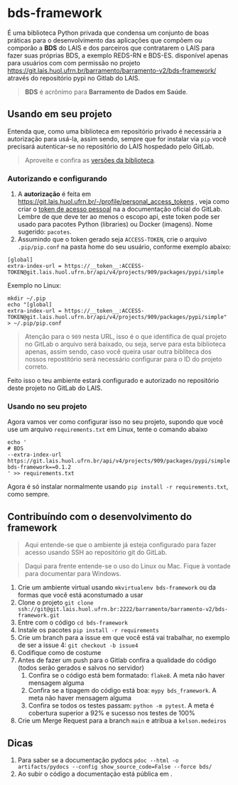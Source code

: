 # bds-framework

É uma biblioteca Python privada que condensa um conjunto de boas práticas para o desenvolvimento das aplicações que
compõem ou comporão a **BDS**  do LAIS e dos parceiros que contratarem o LAIS para fazer suas próprias BDS, a exemplo 
REDS-RN e BDS-ES. disponível apenas para usuários com com permissão no projeto 
https://git.lais.huol.ufrn.br/barramento/barramento-v2/bds-framework/ através do repositório pypi no Gitlab do LAIS. 

> **BDS** é acrônimo para **Barramento de Dados em Saúde**. 


## Usando em seu projeto

Entenda que, como uma biblioteca em repositório privado é necessária a autorização para usá-la, assim sendo, sempre 
que for instalar via `pip` você precisará autenticar-se no repositório do LAIS hospedado pelo GitLab. 

> Aproveite e confira as 
> [versões da biblioteca](https://git.lais.huol.ufrn.br/barramento/barramento-v2/bds-framework/-/packages).

### Autorizando e configurando
1. A **autorização** é feita em https://git.lais.huol.ufrn.br/-/profile/personal_access_tokens , veja como criar o 
[token de acesso pessoal](https://git.lais.huol.ufrn.br/help/user/profile/personal_access_tokens) na a documentação 
oficial do GitLab. Lembre de que deve ter ao menos o escopo api, este token pode ser usado para pacotes Python 
(libraries) ou Docker (imagens). Nome sugerido: `pacotes`.
2. Assumindo que o token gerado seja `ACCESS-TOKEN`, crie o arquivo `.pip/pip.conf` na pasta home do seu usuário, 
conforme exemplo abaixo:

```
[global]      
extra-index-url = https://__token__:ACCESS-TOKEN@git.lais.huol.ufrn.br/api/v4/projects/909/packages/pypi/simple
```

Exemplo no Linux:

```
mkdir ~/.pip
echo "[global]      
extra-index-url = https://__token__:ACCESS-TOKEN@git.lais.huol.ufrn.br/api/v4/projects/909/packages/pypi/simple" > ~/.pip/pip.conf
```

> Atenção para o `909` nesta URL, isso é o que identifica de qual projeto no GitLab o arquivo será baixado, ou seja, 
> serve para esta biblioteca apenas, assim sendo, caso você queira usar outra bibliteca dos nossos repostitório será 
> necessário configurar para o ID do projeto correto.

Feito isso o teu ambiente estará configurado e autorizado no repositório deste projeto no GitLab do LAIS.

### Usando no seu projeto 

Agora vamos ver como configurar isso no seu projeto, supondo que você use um arquivo `requirements.txt` em Linux, tente
o comando abaixo

```
echo '
# BDS
--extra-index-url https://git.lais.huol.ufrn.br/api/v4/projects/909/packages/pypi/simple
bds-framework==0.1.2
' >> requirements.txt
```

Agora é só instalar normalmente usando `pip install -r requirements.txt`, como sempre.

## Contribuíndo com o desenvolvimento do framework

> Aqui entende-se que o ambiente já esteja configurado para fazer acesso usando SSH ao repositório git do GitLab.

> Daqui para frente entende-se o uso do Linux ou Mac. Fique à vontade para documentar para Windows. 

1. Crie um ambiente virtual usando `mkvirtualenv bds-framework` ou da formas que você está aconstumado a usar 
2. Clone o projeto `git clone ssh://git@git.lais.huol.ufrn.br:2222/barramento/barramento-v2/bds-framework.git`
3. Entre com o código `cd bds-framework`
4. Instale os pacotes `pip install -r requirements`
5. Crie um branch para a issue em que você está vai trabalhar, no exemplo de ser a issue 4: `git checkout -b issue4`  
6. Codifique como de costume
7. Antes de fazer um push para o Gitlab confira a qualidade do código (todos serão gerados e salvos no servidor)
   1. Confira se o código está bem formatado: `flake8`. A meta não haver mensagem alguma
   2. Confira se a tipagem do código está boa: `mypy bds_framework`. A meta não haver mensagem alguma
   3. Confira se todos os testes passam: `python -m pytest`. A meta é cobertura superior a 92% e sucesso nos testes de 100%
8. Crie um Merge Request para a branch `main` e atribua a `kelson.medeiros`

## Dicas

1. Para saber se a documentação pydocs `pdoc --html -o artifacts/pydocs --config show_source_code=False --force bds/`
2. Ao subir o código a documentação está pública em .
